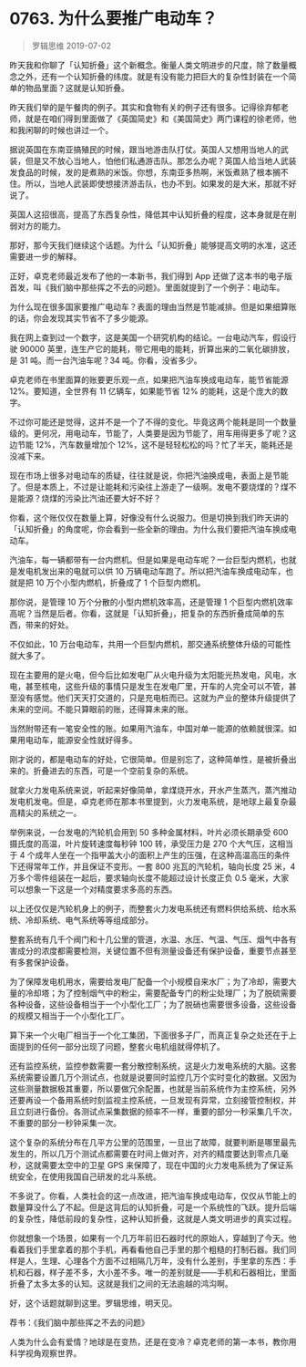 # 0763. 为什么要推广电动车？
> 罗辑思维
2019-07-02

昨天我和你聊了「认知折叠」这个新概念。衡量人类文明进步的尺度，除了数量概念之外，还有一个认知折叠的纬度。就是有没有能力把巨大的复杂性封装在一个简单的物品里面？这就是认知折叠。

昨天我们举的是午餐肉的例子。其实和食物有关的例子还有很多。记得徐弃郁老师，就是在咱们得到里面做了《英国简史》和《美国简史》两门课程的徐老师，他和我闲聊的时候也讲过一个。

据说英国在东南亚搞殖民的时候，跟当地游击队打仗。英国人又想用当地人的武装，但是又不放心当地人，怕他们私通游击队。那怎么办呢？英国人给当地人武装发食品的时候，发的是煮熟的米饭。你想，东南亚多热啊，米饭煮熟了根本搁不住。所以，当地人武装即使想接济游击队，也办不到。如果发的是大米，那就不好说了。

英国人这招很高，提高了东西复杂性，降低其中认知折叠的程度，这本身就是在削弱对方的能力。

那好，那今天我们继续这个话题。为什么「认知折叠」能够提高文明的水准，这还需要进一步的解释。

正好，卓克老师最近发布了他的一本新书，我们得到 App 还做了这本书的电子版首发，叫《我们脑中那些挥之不去的问题》。里面就提到了一个例子：电动车。

为什么现在很多国家要推广电动车？表面的理由当然是节能减排。但是如果细算账的话，你会发现其实节省不了多少能源。

我在网上查到过一个数字，这是美国一个研究机构的结论。一台电动汽车，假设行驶 90000 英里，连生产它的能耗，带它用电的能耗，折算出来的二氧化碳排放，是 31 吨。而一台汽油车呢？34 吨。你看，没省多少。

卓克老师在书里面算的账要更乐观一点，如果把汽油车换成电动车，能节省能源 12%。要知道，全世界有 11 亿辆车，如果能节省 12% 的能耗，这是个庞大的数字。

不过你可能还是觉得，这并不是一个了不得的变化。毕竟这两个能耗是同一个数量级的。更何况，用电动车，节能了，人类要是因为节能了，用车用得更多了呢？这边节能 12%，汽车数量增加个 12%，这不是轻轻松松的吗？忙了半天，能耗还是没减下来。

现在市场上很多对电动车的质疑，往往就是说，你把汽油换成电，表面上是节能了。但是本质上，不过是让能耗和污染往上游走了一级啊。发电不要烧煤的？煤不是能源？烧煤的污染比汽油还要大好不好？

你看，这个账仅仅在数量上算，好像没有什么说服力。但是切换到我们昨天讲的「认知折叠」的角度呢，你会看到一些全新的理由。为什么我们要把汽油车换成电动车。

汽油车，每一辆都带有一台内燃机。但是如果是电动车呢？一台巨型内燃机，也就是发电机发出来的电就可以供 10 万辆电动车跑了。所以把汽油车换成电动车，也就是把 10 万个小型内燃机，折叠成了 1 个巨型内燃机。

那你说，是管理 10 万个分散的小型内燃机效率高，还是管理 1 个巨型内燃机效率高呢？当然是后者。你看，这就是「认知折叠」，把复杂的东西折叠成简单的东西，带来的好处。

不仅如此，10 万台电动车，共用一个巨型内燃机，那交通系统整体升级的可能性就大多了。

现在主要用的是火电，但今后比如发电厂从火电升级为太阳能光热发电，风电，水电，甚至核电，这些升级的事情只是发生在发电厂里，开车的人完全可以不管，甚至没有感觉。他们天天打交道的，只是充电桩而已。这就为产业的整体升级提供了未来的空间。不能只算眼前的账，还得算未来的账。

当然附带还有一笔安全性的账。如果用汽油车，中国对单一能源的依赖就很深。如果用电动车，能源安全性就好得多。

刚才说的，都是电动车的好处，它很简单。但是别忘了，这种简单性，是被折叠出来的。折叠进去的东西，可是一个空前复杂的系统。

就拿火力发电系统来说，听起来好像简单，拿煤烧开水，开水产生蒸汽，蒸汽推动发电机发电。但是，卓克老师在那本书里提到，火力发电系统，是地球上最复杂最高精尖的系统之一。

举例来说，一台发电的汽轮机会用到 50 多种金属材料，叶片必须长期承受 600 摄氏度的高温，叶片旋转速度每秒钟 100 转，承受压力是 270 个大气压，这相当于 4 个成年人坐在一个指甲盖大小的面积上产生的压强，在这种高温高压的条件下还得常年工作，并且保证不变形。一套 800 兆瓦的汽轮机，轴向长度 25 米，4 万多个零件组装在一起后，要求轴向长度不能超过设计长度正负 0.5 毫米，大家可以想象一下这是一个对精度要求多高的东西。

以上还仅仅是汽轮机身上的例子，而整套火力发电系统还有燃料供给系统、给水系统、冷却系统、电气系统等等组成部分。

整套系统有几千个阀门和十几公里的管道，水温、水压、气温、气压、烟气中各有害成分的浓度都需要检测，关键位置不但有测量设备还有保护设备，重要节点甚至有多套保护设备。

为了保障发电机用水，需要给发电厂配备一个小规模自来水厂；为了冷却，需要大量的冷却塔；为了控制烟气中的粉尘，需要配备专门的粉尘处理厂；为了脱硫需要各种设备，这些设备相当于一个小型化工厂；为了脱硝也需要很多设备，这些设备的规模又相当于一个小型化工厂。

算下来一个火电厂相当于一个化工集团，下面很多子厂，而真正复杂之处还在于上面提到的任何一部分出现了问题，整套火电机组就得停机了。

还有监控系统，监控参数需要一套分散控制系统，这是火力发电系统的大脑。这套系统需要设置几万个测试点，也就是说要同时监控几万个实时变化的数据。又因为这些测量数据极其重要，所以要做冗余配置，也就是当前系统作为主控系统，另外还要再设一个备用系统时刻监视主控系统，一旦发现有异常，立刻接管控制权，并且立刻进行备份。各测试点采集数据的频率不一样，重要的部分一秒采集几千次，不重要的部分一秒钟采集一次。

这个复杂的系统分布在几平方公里的范围里，一旦出了故障，就要判断是哪里最先发生的，所以几万个测试点都需要在时间上做对齐，对齐的精度要达到零点几毫秒，这就需要太空中的卫星 GPS 来保障了，现在中国的火力发电系统为了保证系统安全，在使用我国自己研发的北斗系统。

不多说了。你看，人类社会的这一点改进，把汽油车换成电动车，仅仅从节能上的数量算没什么了不起。但是这背后的认知折叠，可是一个系统性的飞跃。提升后端的复杂性，降低前段的复杂性，这种认知折叠，这就是人类文明进步的真实过程。

你就想象一个场景，如果有一个几万年前旧石器时代的原始人，穿越到了今天。他看着我们手里拿着的那个手机，再看看他自己手里的那个粗糙的打制石器。我们同样是人，生理、心理各个方面不过相隔几万年，没有什么差别，手里拿的东西：手机和石器，样子差不多，大小差不多。唯一的差别就是——手机和石器相比，里面折叠了太多太多的认知。这就是我们之间的无法逾越的鸿沟啊。

好，这个话题就聊到这里。罗辑思维，明天见。

荐书：《我们脑中那些挥之不去的问题》

人类为什么会有爱情？地球是在变热，还是在变冷？卓克老师的第一本书，教你用科学视角观察世界。



